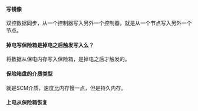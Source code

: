 #### 写镜像
双控数据同步，从一个控制器写入另外一个控制器，就是从一个节点写入另外一个节点。

#### 掉电写保险箱是掉电之后触发写入么？
将数据从保电内存写入保险箱，是掉电之后才触发的。

#### 保险箱盘的介质类型
就是SCM介质，速度比内存慢一点，但是持久内存。

#### 上电从保险箱恢复
